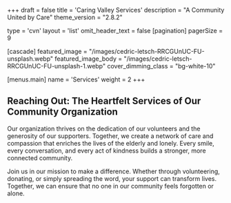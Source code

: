 +++
draft = false
title = 'Caring Valley Services'
description = "A Community United by Care"
theme_version = "2.8.2"

type = 'cvn'
layout = 'list'
omit_header_text = false
[pagination]
  pagerSize = 9

[cascade]
  featured_image = "/images/cedric-letsch-RRCGUnUC-FU-unsplash.webp"
  featured_image_body = "/images/cedric-letsch-RRCGUnUC-FU-unsplash-1.webp"
  cover_dimming_class = "bg-white-10"

[menus.main]
  name = 'Services'
  weight = 2
+++

## Reaching Out: The Heartfelt Services of Our Community Organization
Our organization thrives on the dedication of our volunteers and the generosity of our supporters. Together, we create a network of care and compassion that enriches the lives of the elderly and lonely. Every smile, every conversation, and every act of kindness builds a stronger, more connected community.

Join us in our mission to make a difference. Whether through volunteering, donating, or simply spreading the word, your support can transform lives. Together, we can ensure that no one in our community feels forgotten or alone.
